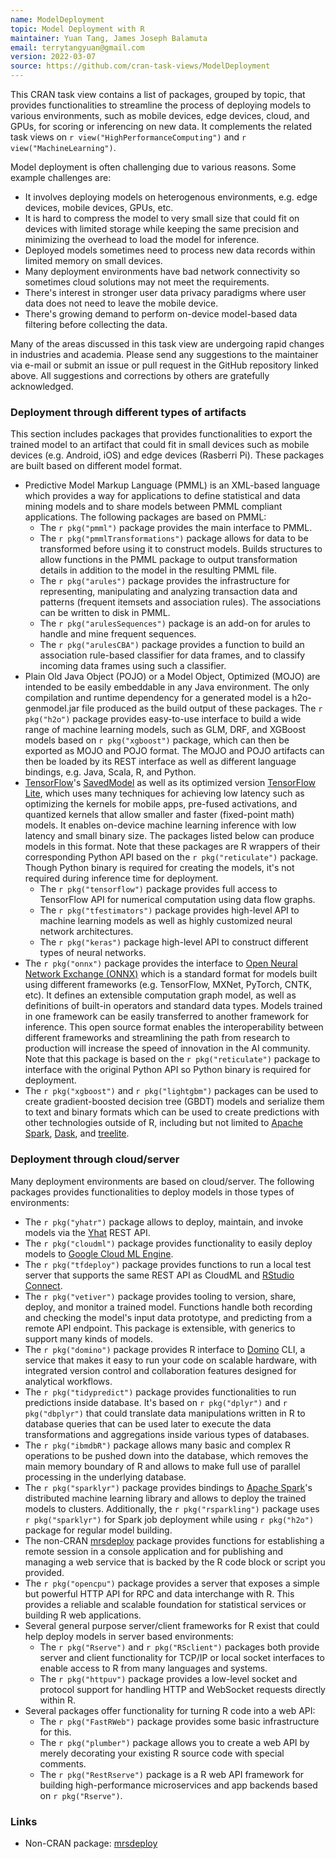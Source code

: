 ```yaml
---
name: ModelDeployment
topic: Model Deployment with R
maintainer: Yuan Tang, James Joseph Balamuta
email: terrytangyuan@gmail.com
version: 2022-03-07
source: https://github.com/cran-task-views/ModelDeployment
---
```


This CRAN task view contains a list of packages, grouped by topic, that
provides functionalities to streamline the process of deploying models
to various environments, such as mobile devices, edge devices, cloud,
and GPUs, for scoring or inferencing on new data. It complements the
related task views on `r view("HighPerformanceComputing")` and
`r view("MachineLearning")`.

Model deployment is often challenging due to various reasons. Some
example challenges are:

- It involves deploying models on heterogenous environments, e.g. edge
  devices, mobile devices, GPUs, etc.
- It is hard to compress the model to very small size that could fit
  on devices with limited storage while keeping the same precision and
  minimizing the overhead to load the model for inference.
- Deployed models sometimes need to process new data records within
  limited memory on small devices.
- Many deployment environments have bad network connectivity so
  sometimes cloud solutions may not meet the requirements.
- There's interest in stronger user data privacy paradigms where user
  data does not need to leave the mobile device.
- There's growing demand to perform on-device model-based data
  filtering before collecting the data.

Many of the areas discussed in this task view are undergoing rapid
changes in industries and academia. Please send any suggestions to the
maintainer via e-mail or submit an issue or pull request in the GitHub
repository linked above. All suggestions and corrections by others are
gratefully acknowledged.


### Deployment through different types of artifacts

This section includes packages that provides functionalities to export
the trained model to an artifact that could fit in small devices such as
mobile devices (e.g. Android, iOS) and edge devices (Rasberri Pi). These
packages are built based on different model format.

- Predictive Model Markup Language (PMML) is an XML-based language
  which provides a way for applications to define statistical and data
  mining models and to share models between PMML compliant
  applications. The following packages are based on PMML:
  - The `r pkg("pmml")` package provides the main
    interface to PMML.
  - The `r pkg("pmmlTransformations")` package allows
    for data to be transformed before using it to construct models.
    Builds structures to allow functions in the PMML package to
    output transformation details in addition to the model in the
    resulting PMML file.
  - The `r pkg("arules")` package provides the
    infrastructure for representing, manipulating and analyzing
    transaction data and patterns (frequent itemsets and association
    rules). The associations can be written to disk in PMML.
  - The `r pkg("arulesSequences")` package is an add-on
    for arules to handle and mine frequent sequences.
  - The `r pkg("arulesCBA")` package provides a function
    to build an association rule-based classifier for data frames,
    and to classify incoming data frames using such a classifier.
- Plain Old Java Object (POJO) or a Model Object, Optimized (MOJO) are
  intended to be easily embeddable in any Java environment. The only
  compilation and runtime dependency for a generated model is a
  h2o-genmodel.jar file produced as the build output of these
  packages. The `r pkg("h2o")` package provides
  easy-to-use interface to build a wide range of machine learning
  models, such as GLM, DRF, and XGBoost models based on
  `r pkg("xgboost")` package, which can then be exported
  as MOJO and POJO format. The MOJO and POJO artifacts can then be
  loaded by its REST interface as well as different language bindings,
  e.g. Java, Scala, R, and Python.
- [TensorFlow](https://www.tensorflow.org/)'s
  [SavedModel](https://www.tensorflow.org/api_docs/python/tf/saved_model)
  as well as its optimized version [TensorFlow
  Lite](https://www.tensorflow.org/mobile/tflite/), which uses many
  techniques for achieving low latency such as optimizing the kernels
  for mobile apps, pre-fused activations, and quantized kernels that
  allow smaller and faster (fixed-point math) models. It enables
  on-device machine learning inference with low latency and small
  binary size. The packages listed below can produce models in this
  format. Note that these packages are R wrappers of their
  corresponding Python API based on the
  `r pkg("reticulate")` package. Though Python binary is
  required for creating the models, it's not required during
  inference time for deployment.
  - The `r pkg("tensorflow")` package provides full
    access to TensorFlow API for numerical computation using data
    flow graphs.
  - The `r pkg("tfestimators")` package provides
    high-level API to machine learning models as well as highly
    customized neural network architectures.
  - The `r pkg("keras")` package high-level API to
    construct different types of neural networks.
- The `r pkg("onnx")` package provides the interface to
  [Open Neural Network Exchange (ONNX)](https://onnx.ai/) which is a
  standard format for models built using different frameworks (e.g.
  TensorFlow, MXNet, PyTorch, CNTK, etc). It defines an extensible
  computation graph model, as well as definitions of built-in
  operators and standard data types. Models trained in one framework
  can be easily transferred to another framework for inference. This
  open source format enables the interoperability between different
  frameworks and streamlining the path from research to production
  will increase the speed of innovation in the AI community. Note that
  this package is based on the `r pkg("reticulate")`
  package to interface with the original Python API so Python binary
  is required for deployment.
- The `r pkg("xgboost")` and
  `r pkg("lightgbm")` packages can be used to create
  gradient-boosted decision tree (GBDT) models and serialize them to
  text and binary formats which can be used to create predictions with
  other technologies outside of R, including but not limited to
  [Apache Spark](https://spark.apache.org/),
  [Dask](https://dask.org/), and
  [treelite](https://github.com/dmlc/treelite).

### Deployment through cloud/server

Many deployment environments are based on cloud/server. The following
packages provides functionalities to deploy models in those types of
environments:

- The `r pkg("yhatr")` package allows to deploy, maintain,
  and invoke models via the [Yhat](https://www.yhat.com) REST API.
- The `r pkg("cloudml")` package provides functionality to
  easily deploy models to [Google Cloud ML Engine](https://cloud.google.com/ml-engine/).
- The `r pkg("tfdeploy")` package provides functions to
  run a local test server that supports the same REST API as CloudML
  and [RStudio Connect](https://www.rstudio.com/products/connect/).
- The `r pkg("vetiver")` package provides tooling to version, share,
  deploy, and monitor a trained model. Functions handle both recording 
  and checking the model's input data prototype, and predicting from a 
  remote API endpoint. This package is extensible, with generics to
  support many kinds of models.
- The `r pkg("domino")` package provides R interface to
  [Domino](https://www.dominodatalab.com/) CLI, a service that makes
  it easy to run your code on scalable hardware, with integrated
  version control and collaboration features designed for analytical
  workflows.
- The `r pkg("tidypredict")` package provides
  functionalities to run predictions inside database. It's based on
  `r pkg("dplyr")` and `r pkg("dbplyr")` that
  could translate data manipulations written in R to database queries
  that can be used later to execute the data transformations and
  aggregations inside various types of databases.
- The `r pkg("ibmdbR")` package allows many basic and
  complex R operations to be pushed down into the database, which
  removes the main memory boundary of R and allows to make full use of
  parallel processing in the underlying database.
- The `r pkg("sparklyr")` package provides bindings to
  [Apache Spark](https://spark.apache.org/)'s distributed machine
  learning library and allows to deploy the trained models to
  clusters. Additionally, the `r pkg("rsparkling")`
  package uses `r pkg("sparklyr")` for Spark job
  deployment while using `r pkg("h2o")` package for
  regular model building.
- The non-CRAN
  [mrsdeploy](https://docs.microsoft.com/en-us/machine-learning-server/r-reference/mrsdeploy/mrsdeploy-package)
  package provides functions for establishing a remote session in a
  console application and for publishing and managing a web service
  that is backed by the R code block or script you provided.
- The `r pkg("opencpu")` package provides a server that
  exposes a simple but powerful HTTP API for RPC and data interchange
  with R. This provides a reliable and scalable foundation for
  statistical services or building R web applications.
- Several general purpose server/client frameworks for R exist that
  could help deploy models in server based environments:
  - The `r pkg("Rserve")` and
    `r pkg("RSclient")` packages both provide server and
    client functionality for TCP/IP or local socket interfaces to
    enable access to R from many languages and systems.
  - The `r pkg("httpuv")` package provides a low-level
    socket and protocol support for handling HTTP and WebSocket
    requests directly within R.
- Several packages offer functionality for turning R code into a web API:
  - The `r pkg("FastRWeb")` package provides some basic
    infrastructure for this.
  - The `r pkg("plumber")` package allows you to create
    a web API by merely decorating your existing R source code with
    special comments.
  - The `r pkg("RestRserve")` package is a R web API
    framework for building high-performance microservices and app
    backends based on `r pkg("Rserve")`.


### Links
- Non-CRAN package: [mrsdeploy](https://docs.microsoft.com/en-us/machine-learning-server/r-reference/mrsdeploy/mrsdeploy-package)
